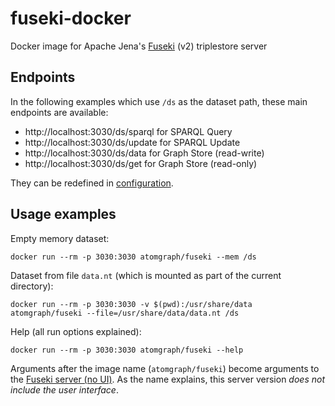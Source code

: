 # fuseki-docker
Docker image for Apache Jena's [Fuseki](https://jena.apache.org/documentation/fuseki2/) (v2) triplestore server

## Endpoints

In the following examples which use `/ds` as the dataset path, these main endpoints are available:

* http://localhost:3030/ds/sparql for SPARQL Query
* http://localhost:3030/ds/update for SPARQL Update
* http://localhost:3030/ds/data for Graph Store (read-write)
* http://localhost:3030/ds/get for Graph Store (read-only)

They can be redefined in [configuration](https://jena.apache.org/documentation/fuseki2/fuseki-configuration.html#defining-the-service-name-and-endpoints-available).

## Usage examples

Empty memory dataset:

    docker run --rm -p 3030:3030 atomgraph/fuseki --mem /ds

Dataset from file `data.nt` (which is mounted as part of the current directory):

    docker run --rm -p 3030:3030 -v $(pwd):/usr/share/data atomgraph/fuseki --file=/usr/share/data/data.nt /ds

Help (all run options explained):

    docker run --rm -p 3030:3030 atomgraph/fuseki --help

Arguments after the image name (`atomgraph/fuseki`) become arguments to the [Fuseki server (no UI)](https://jena.apache.org/documentation/fuseki2/fuseki-run.html#fuseki-server). As the name explains, this server version _does not include the user interface_.
